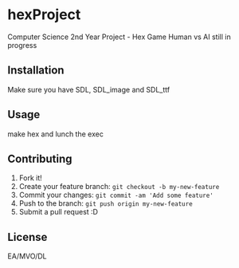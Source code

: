 # hexProject

Computer Science 2nd Year Project - Hex Game
Human vs AI still in progress

## Installation

Make sure you have SDL, SDL_image and SDL_ttf

## Usage

make hex
and lunch the exec

## Contributing

1. Fork it!
2. Create your feature branch: `git checkout -b my-new-feature`
3. Commit your changes: `git commit -am 'Add some feature'`
4. Push to the branch: `git push origin my-new-feature`
5. Submit a pull request :D

## License

EA/MVO/DL 
